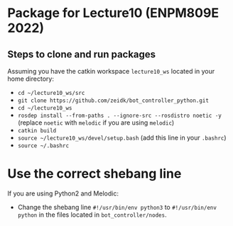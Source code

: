 
# Package for Lecture10 (ENPM809E 2022)

## Steps to clone and run packages

Assuming you have the catkin workspace `lecture10_ws` located in your home directory:
- `cd ~/lecture10_ws/src`
- `git clone https://github.com/zeidk/bot_controller_python.git`
- `cd ~/lecture10_ws`
- `rosdep install --from-paths . --ignore-src --rosdistro noetic -y` (replace `noetic` with `melodic` if you are using `melodic`)
- `catkin build`
- `source ~/lecture10_ws/devel/setup.bash` (add this line in your `.bashrc`)
- `source ~/.bashrc`

# Use the correct shebang line

If you are using Python2 and Melodic:
- Change the shebang line `#!/usr/bin/env python3` to `#!/usr/bin/env python` in the files located in `bot_controller/nodes`.
